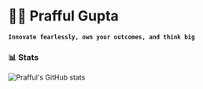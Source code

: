# 🏄‍♂️ Prafful Gupta

**`Innovate fearlessly, own your outcomes, and think big`**

### 📊 Stats

![Prafful's GitHub stats](https://github-readme-stats.vercel.app/api?username=PraffulGupta-25811&show_icons=true&theme=transparent)
